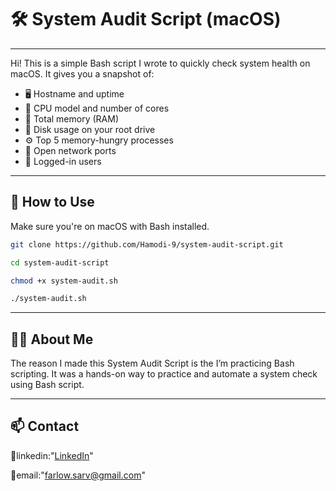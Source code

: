 # 🛠️ System Audit Script (macOS)

---

Hi! This is a simple Bash script I wrote to quickly check system health on macOS. It gives you a snapshot of:

- 🖥️ Hostname and uptime  
- 🧠 CPU model and number of cores  
- 💾 Total memory (RAM)  
- 💽 Disk usage on your root drive  
- ⚙️ Top 5 memory-hungry processes  
- 🔐 Open network ports  
- 👥 Logged-in users

---

## 🔧 How to Use

Make sure you're on macOS with Bash installed.

```bash
git clone https://github.com/Hamodi-9/system-audit-script.git

cd system-audit-script

chmod +x system-audit.sh

./system-audit.sh

```
---

## 👨‍💻 About Me

The reason I made this System Audit Script is the I’m practicing Bash scripting. It was a hands-on way to practice and automate a system check using Bash script.

---

## 📫 Contact

🔗linkedin:"[LinkedIn](www.linkedin.com/in/mohammadsarv)"

📧email:"[farlow.sarv@gmail.com](mailto:farlow.sarv@gmail.com)"
